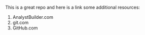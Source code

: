 This is a great repo and here is a link some additional resources:

1. AnalystBuilder.com
2. git.com
3. GitHub.com